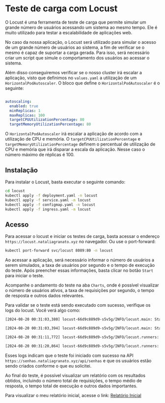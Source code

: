 # Teste de carga com Locust

O Locust é uma ferramenta de teste de carga que permite simular um grande número de usuários acessando um sistema ao mesmo tempo. Ele é muito utilizado para testar a escalabilidade de aplicações web.

No caso da nossa aplicação, o Locust será utilizado para simular o acesso de um grande número de usuários ao sistema, a fim de verificar se o mesmo é capaz de suportar a carga gerada. Para isso, será necessário criar um script que simule o comportamento dos usuários ao acessar o sistema.

Além disso conseguiremos verificar se o nosso cluster irá escalar a aplicação, visto que definimos no `values.yaml` a utilização de um `HorizontalPodAutoscaler`. O bloco que define o `HorizontalPodAutoscaler` é o seguinte:

```yaml

autoscaling:
  enabled: true
  minReplicas: 1
  maxReplicas: 100
  targetCPUUtilizationPercentage: 80
  targetMemoryUtilizationPercentage: 80
```

O `HorizontalPodAutoscaler` irá escalar a aplicação de acordo com a utilização de CPU e memória. O `targetCPUUtilizationPercentage` e `targetMemoryUtilizationPercentage` definem o percentual de utilização de CPU e memória que irá disparar a escala da aplicação. Nesse caso o número máximo de réplicas é 100.

## Instalação

Para instalar o Locust, basta executar o seguinte comando:

```bash
cd locust
kubectl apply -f deployment.yaml -n locust
kubectl apply -f service.yaml -n locust
kubectl apply -f configmap.yaml -n locust
kubectl apply -f ingress.yaml -n locust
```

## Acesso

Para acessar o locust e iniciar os testes de carga, basta acessar o endereço `https://locust.nataliagranato.xyz` no navegador. Ou use o port-forward:

```bash
kubectl port-forward svc/locust 8089:80 -n locust
```

Ao acessar a aplicação, será necessário informar o número de usuários a serem simulados, a taxa de usuários por segundo e o tempo de execução do teste. Após preencher essas informações, basta clicar no botão `Start` para iniciar o teste.

Acompanhe o andamento do teste na aba `Charts`, onde é possível visualizar o número de usuários ativos, a taxa de requisições por segundo, o tempo de resposta e outros dados relevantes.

Para validar se o teste está sendo executado com sucesso, verifique os logs do locust. Você verá algo como:

```bash
[2024-08-20 00:31:03,380] locust-66d9c889d9-s5v5g/INFO/locust.main: Starting web interface at http://0.0.0.0:8089

[2024-08-20 00:31:03,394] locust-66d9c889d9-s5v5g/INFO/locust.main: Starting Locust 2.31.3

[2024-08-20 00:31:11,772] locust-66d9c889d9-s5v5g/INFO/locust.runners: Ramping to 1000 users at a rate of 100.00 per second

[2024-08-20 00:31:20,864] locust-66d9c889d9-s5v5g/INFO/locust.runners: All users spawned: {"Giropops": 1000} (1000 total users)
```

Esses logs indicam que o teste foi iniciado com sucesso na API `https://senhas.nataliagranato.xyz/api/senhas` e que os usuários estão sendo criados conforme o que eu solicitei.

Ao final do teste, é possível visualizar um relatório com os resultados obtidos, incluindo o número total de requisições, o tempo médio de resposta, o tempo total de execução e outros dados importantes.

Para visualizar o meu relatório inicial, acesse o link: [Relatório Inicial](https://locust.nataliagranato.xyz/stats/report?theme=dark)

